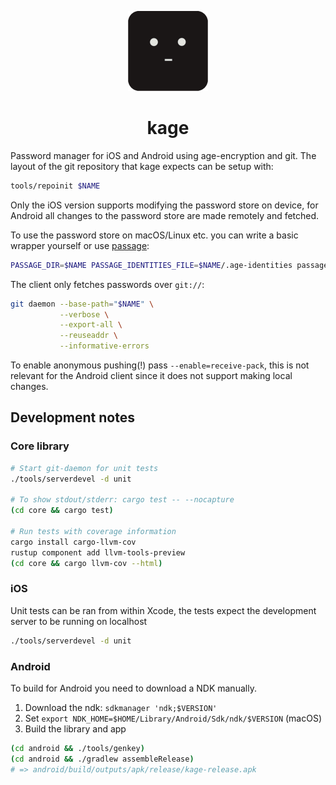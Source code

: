 <p align="center">
  <img src="ios/src/Assets.xcassets/AppIcon.appiconset/kage.png" width=128 height=128 />
</p>
<h1 align="center">kage</h1>

Password manager for iOS and Android using age-encryption and git.
The layout of the git repository that kage expects can be setup with:
```bash
tools/repoinit $NAME
```

Only the iOS version supports modifying the password store on device, for
Android all changes to the password store are made remotely and fetched.

To use the password store on macOS/Linux etc. you can write a basic
wrapper yourself or use [passage](https://github.com/FiloSottile/passage):

```bash
PASSAGE_DIR=$NAME PASSAGE_IDENTITIES_FILE=$NAME/.age-identities passage
```

The client only fetches passwords over `git://`:
```bash
git daemon --base-path="$NAME" \
           --verbose \
           --export-all \
           --reuseaddr \
           --informative-errors
```
To enable anonymous pushing(!) pass `--enable=receive-pack`, this is not
relevant for the Android client since it does not support making local changes.

## Development notes

### Core library
```bash
# Start git-daemon for unit tests
./tools/serverdevel -d unit

# To show stdout/stderr: cargo test -- --nocapture
(cd core && cargo test)

# Run tests with coverage information
cargo install cargo-llvm-cov
rustup component add llvm-tools-preview
(cd core && cargo llvm-cov --html)
```

### iOS
Unit tests can be ran from within Xcode, the tests expect the development
server to be running on localhost
```bash
./tools/serverdevel -d unit
```

### Android
To build for Android you need to download a NDK manually.

1. Download the ndk: `sdkmanager 'ndk;$VERSION'`
2. Set `export NDK_HOME=$HOME/Library/Android/Sdk/ndk/$VERSION` (macOS)
3. Build the library and app

```bash
(cd android && ./tools/genkey)
(cd android && ./gradlew assembleRelease)
# => android/build/outputs/apk/release/kage-release.apk
```
